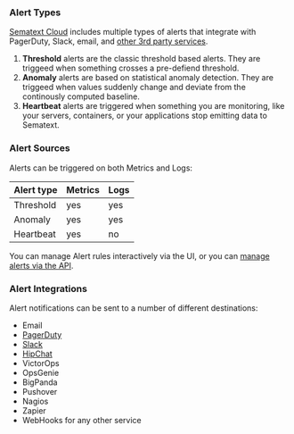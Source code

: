 ### Alert Types
[Sematext Cloud](http://sematext.com/cloud/) includes multiple types
of alerts that integrate with PagerDuty, Slack, email, and [other 3rd
party services](#alert-integrations).  

1. **Threshold** alerts are the classic threshold based alerts.  They are
triggeed when something crosses a pre-defiend threshold.
2. **Anomaly** alerts are based on statistical anomaly detection.  They
are triggeed when values suddenly change and deviate from the
continously computed baseline.
3. **Heartbeat** alerts are triggered when something you are monitoring,
like your servers, containers, or your applications stop emitting data
to Sematext.

### Alert Sources
Alerts can be triggered on both Metrics and Logs:

Alert type | Metrics | Logs
--- | --- | ---
Threshold | yes | yes |
Anomaly | yes | yes |
Heartbeat | yes | no |

You can manage Alert rules interactively via the UI, or you can
[manage alerts via the API](/docs/api).


### Alert Integrations

Alert notifications can be sent to a number of different destinations:

  - Email
  - [PagerDuty](../integration/alerts-pagerduty-integration)
  - [Slack](../integration/alerts-slack-integration)
  - [HipChat](../integration/alerts-hipchat-integration)
  - VictorOps
  - OpsGenie
  - BigPanda
  - Pushover
  - Nagios
  - Zapier
  - WebHooks for any other service
